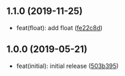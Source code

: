 ## 1.1.0 (2019-11-25)

* feat(float): add float ([fe22c8d](https://github.com/jdelibas/config-check/commit/fe22c8d))



## 1.0.0 (2019-05-21)

* feat(initial): initial release ([503b395](https://github.com/jdelibas/config-check/commit/503b395))



